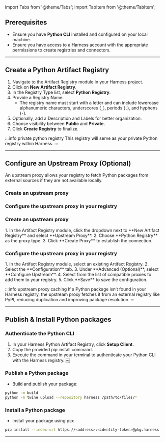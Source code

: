 import Tabs from '@theme/Tabs';
import TabItem from '@theme/TabItem';


## Prerequisites
- Ensure you have **Python CLI** installed and configured on your local machine.
- Ensure you have access to a Harness account with the appropriate permissions to create registries and connectors.

---
## Create a Python Artifact Registry
<Tabs>
<TabItem value="create-registry-interactive" label="Interactive Guide">
<DocVideo src="https://app.tango.us/app/embed/6f8a320c-43f9-4456-9b4c-662a823151a6?skipCover=false&defaultListView=false&skipBranding=false&makeViewOnly=true&hideAuthorAndDetails=true" title="Create a Python Artifact Registry in Harness" />
</TabItem>
<TabItem value="create-registry-step-by-step" label="Step-by-Step">

1. Navigate to the Artifact Registry module in your Harness project.
2. Click on **New Artifact Registry**.
3. In the Registry Type list, select **Python Registry**.
4. Provide a Registry Name.
    - The registry name must start with a letter and can include lowercase alphanumeric characters, underscores (`_`), periods (`.`), and hyphens (`-`).
5. Optionally, add a Description and Labels for better organization.
6. Choose visibility between **Public** and **Private**.
7. Click **Create Registry** to finalize.

</TabItem>
</Tabs>

:::info private python registry
This registry will serve as your private Python registry within Harness.
:::

---
## Configure an Upstream Proxy (Optional)
An upstream proxy allows your registry to fetch Python packages from external sources if they are not available locally.

<Tabs>
<TabItem value="configure-upstream-interactive" label="Interactive Guides">

<h3> Create an upstream proxy </h3>
<DocVideo src="https://app.tango.us/app/embed/c024c25d-4d6b-40d2-a8b5-903a7168b2af?skipCover=false&defaultListView=false&skipBranding=false&makeViewOnly=true&hideAuthorAndDetails=true" title="Create a Python Upstream Proxy in Harness" />

<h3> Configure the upstream proxy in your registry </h3>
<DocVideo src="https://app.tango.us/app/embed/bdc8b67c-b956-4a4f-8b46-7873720c7c78?skipCover=false&defaultListView=false&skipBranding=false&makeViewOnly=true&hideAuthorAndDetails=true" title="Configure your Python Upstream Proxy in Harness" />

</TabItem>
<TabItem value="configure-upstream-step-by-step" label="Step-by-Step">

<h3> Create an upstream proxy </h3>
1. In the Artifact Registry module, click the dropdown next to **New Artifact Registry** and select **Upstream Proxy**.
2. Choose **Python Registry** as the proxy type.
3. Click **Create Proxy** to establish the connection.

<h3> Configure the upstream proxy in your registry </h3>
1. In the Artifact Registry module, select an existing Artifact Registry.
2. Select the **Configuration** tab.
3. Under **Advanced (Optional)**, select **Configure Upstream**.
4. Select from the list of compatible proxies to add them to your registry.
5. Click **Save** to save the configuration.

</TabItem>
</Tabs>

:::info upstream proxy caching
If a Python package isn’t found in your Harness registry, the upstream proxy fetches it from an external registry like PyPI, reducing duplication and improving package resolution.
:::

---
## Publish & Install Python packages
### Authenticate the Python CLI
1. In your Harness Python Artifact Registry, click **Setup Client**.
2. Copy the provided pip install command.
3. Execute the command in your terminal to authenticate your Python CLI with the Harness registry. ￼

### Publish a Python package
- Build and publish your package:

```bash
python -m build
python -m twine upload --repository harness /path/to/files/*
```

### Install a Python package
- Install your package using pip:
```bash
pip install --index-url https://<address>:<identity-token>@pkg.harness.io/pkg/<account-id>/<python-registry-name>/python/simple --no-deps <ARTIFACT_NAME>==<VERSION>
```

---